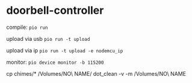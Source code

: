 # doorbell-controller

compile: `pio run`

upload via usb `pio run -t upload`

upload via ip `pio run -t upload -e nodemcu_ip`

monitor: `pio device monitor -b 115200`



cp chimes/* /Volumes/NO\ NAME/
dot_clean -v -m /Volumes/NO\ NAME
